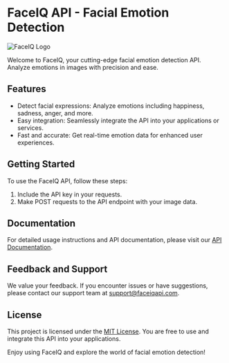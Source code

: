 # FaceIQ API - Facial Emotion Detection

![FaceIQ Logo](#)

Welcome to FaceIQ, your cutting-edge facial emotion detection API. Analyze emotions in images with precision and ease.

## Features

- Detect facial expressions: Analyze emotions including happiness, sadness, anger, and more.
- Easy integration: Seamlessly integrate the API into your applications or services.
- Fast and accurate: Get real-time emotion data for enhanced user experiences.

## Getting Started

To use the FaceIQ API, follow these steps:

1. Include the API key in your requests.
2. Make POST requests to the API endpoint with your image data.

## Documentation

For detailed usage instructions and API documentation, please visit our [API Documentation](link-to-api-docs).

## Feedback and Support

We value your feedback. If you encounter issues or have suggestions, please contact our support team at support@faceiqapi.com.

## License

This project is licensed under the [MIT License](LICENSE). You are free to use and integrate this API into your applications.

Enjoy using FaceIQ and explore the world of facial emotion detection!
 
